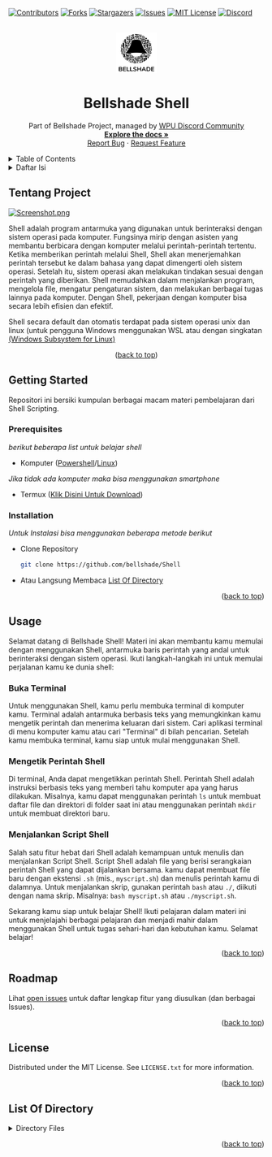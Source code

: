 <a name="readme-top"></a>

[![Contributors][contributors-shield]][contributors-url]
[![Forks][forks-shield]][forks-url]
[![Stargazers][stars-shield]][stars-url]
[![Issues][issues-shield]][issues-url]
[![MIT License][license-shield]][license-url]
[![Discord][discord-shield]][discord-url]


<!-- PROJECT LOGO -->
<br />
<div align="center">
  <a href="https://github.com/bellshade/Shell">
    <img src="https://github.com/bellshade/Python/blob/main/assets/logo.png?raw=true" alt="Logo" width="80" height="80">
  </a>

  <h1 align="center">Bellshade Shell</h3>

  <p align="center">
    Part of Bellshade Project, managed by <a href="http://discord.gg/S4rrXQU"> WPU Discord Community
    <br />
    <a href="https://github.com/bellshade/Shell"><strong>Explore the docs »</strong></a>
    <br />
    <a href="https://github.com/bellshade/Shell/issues">Report Bug</a>
    ·
    <a href="https://github.com/bellshade/Shell/issues">Request Feature</a>
  </p>
</div>

<details>
  <summary>Table of Contents</summary>
  <ol>
    <li>
      <a href="#tentang-project">About The Project</a>
    </li>
    <li>
      <a href="#getting-started">Getting Started</a>
      <ul>
        <li><a href="#prerequisites">Prerequisites</a></li>
        <li><a href="#installation">Installation</a></li>
      </ul>
    </li>
    <li><a href="#usage">Usage</a></li>
      <ul>
        <li><a href="#buka-terminal">Buka Terminal</a></li>
        <li><a href="#mengetik-perintah-shell">Mengetik Perintah Shell</a></li>
        <li><a href="#menjalankan-script-shell">Menjalankan Script Shell</a></li>
      </ul>
    <li><a href="#roadmap">Roadmap</a></li>
    <li><a href="#contributing">Contributing</a></li>
    <li><a href="#license">License</a></li>
    <li><a href="#contact">Contact</a></li>
    <li><a href="#acknowledgments">Acknowledgments</a></li>
    <li><a href="#list-of-directory">List Of Directory</a></li>
  </ol>
</details>

<details>
  <summary>Daftar Isi</summary>
  <pre>
    <code>
┌──(root㉿localhost)-[/]
└─$tree
Folder PATH listing for volume SHELL
Volume serial number is 47UL-D170
├── <a href="#tentang-project">📁 About The Project</a>
├── <a href="#getting-started">📁 Getting Started</a>
│   ├── <a href="#prerequisites">Prasyarat</a>
│   └── <a href="#installation">Instalasi</a>
├── <a href="#usage">📁 Usage</a>
│   ├── <a href="#buka-terminal">Buka Terminal</a>
│   └── <a href="#mengetik-perintah-shell">Mengetik Perintah Shell</a>
├── <a href="#roadmap">📁 Roadmap</a>
├── <a href="#license">📁 License</a>
└── <a href="#list-of-directory">📁 List Of Directory</a>
    </code>
  </pre>
</details>

## Tentang Project

[![Screenshot.png][screenshot]](https://en.wikipedia.org/wiki/Shell_(computing))

Shell adalah program antarmuka yang digunakan untuk berinteraksi dengan sistem operasi pada komputer. Fungsinya mirip dengan asisten yang membantu berbicara dengan komputer melalui perintah-perintah tertentu. Ketika memberikan perintah melalui Shell, Shell akan menerjemahkan perintah tersebut ke dalam bahasa yang dapat dimengerti oleh sistem operasi. Setelah itu, sistem operasi akan melakukan tindakan sesuai dengan perintah yang diberikan. Shell memudahkan dalam menjalankan program, mengelola file, mengatur pengaturan sistem, dan melakukan berbagai tugas lainnya pada komputer. Dengan Shell, pekerjaan dengan komputer bisa secara lebih efisien dan efektif.

Shell secara default dan otomatis terdapat pada sistem operasi unix dan linux (untuk pengguna Windows menggunakan WSL atau dengan singkatan [(Windows Subsystem for Linux)](https://docs.microsoft.com/en-us/windows/wsl/)

<p align="center">(<a href="#readme-top">back to top</a>)</p>

## Getting Started

Repositori ini bersiki kumpulan berbagai macam materi pembelajaran dari Shell Scripting.

### Prerequisites

_berikut beberapa list untuk belajar shell_

* Komputer ([Powershell](https://aka.ms/PSWindows)/[Linux](https://en.wikipedia.org/wiki/Bash_(Unix_shell)))

_Jika tidak ada komputer maka bisa menggunakan smartphone_

* Termux ([Klik Disini Untuk Download](https://f-droid.org/repo/com.termux_118.apk))

### Installation

_Untuk Instalasi bisa menggunakan beberapa metode berikut_

* Clone Repository
   ```sh
   git clone https://github.com/bellshade/Shell
   ```
* Atau Langsung Membaca [List Of Directory](#list-of-directory)

<p align="right">(<a href="#readme-top">back to top</a>)</p>

## Usage

Selamat datang di Bellshade Shell! Materi ini akan membantu kamu memulai dengan menggunakan Shell, antarmuka baris perintah yang andal untuk berinteraksi dengan sistem operasi. Ikuti langkah-langkah ini untuk memulai perjalanan kamu ke dunia shell:

### Buka Terminal
Untuk menggunakan Shell, kamu perlu membuka terminal di komputer kamu. Terminal adalah antarmuka berbasis teks yang memungkinkan kamu mengetik perintah dan menerima keluaran dari sistem. Cari aplikasi terminal di menu komputer kamu atau cari "Terminal" di bilah pencarian. Setelah kamu membuka terminal, kamu siap untuk mulai menggunakan Shell.

### Mengetik Perintah Shell
Di terminal, Anda dapat mengetikkan perintah Shell. Perintah Shell adalah instruksi berbasis teks yang memberi tahu komputer apa yang harus dilakukan. Misalnya, kamu dapat menggunakan perintah `ls` untuk membuat daftar file dan direktori di folder saat ini atau menggunakan perintah `mkdir` untuk membuat direktori baru.

### Menjalankan Script Shell
Salah satu fitur hebat dari Shell adalah kemampuan untuk menulis dan menjalankan Script Shell. Script Shell adalah file yang berisi serangkaian perintah Shell yang dapat dijalankan bersama. kamu dapat membuat file baru dengan ekstensi `.sh` (mis., `myscript.sh`) dan menulis perintah kamu di dalamnya. Untuk menjalankan skrip, gunakan perintah `bash` atau `./`, diikuti dengan nama skrip. Misalnya: `bash myscript.sh` atau `./myscript.sh`.

Sekarang kamu siap untuk belajar Shell! Ikuti pelajaran dalam materi ini untuk menjelajahi berbagai pelajaran dan menjadi mahir dalam menggunakan Shell untuk tugas sehari-hari dan kebutuhan kamu. Selamat belajar!

<p align="right">(<a href="#readme-top">back to top</a>)</p>

## Roadmap

Lihat [open issues](https://github.com/bellshade/Shell/issues) untuk daftar lengkap fitur yang diusulkan (dan berbagai Issues).

<p align="right">(<a href="#readme-top">back to top</a>)</p>

## License

Distributed under the MIT License. See `LICENSE.txt` for more information.

<p align="right">(<a href="#readme-top">back to top</a>)</p>


## List Of Directory
<details>
  <summary>Directory Files</summary>
  <pre>
    <code>
┌──(root㉿localhost)-[/]
└─$tree
Folder PATH listing for volume GitHub
Volume serial number is 47UL-D170
├── <a href="https://github.com/bellshade/shell/tree/main/Basic"><b>📁 Basic</b></a>
│   ├── <a href="https://github.com/bellshade/Shell/tree/main/Basic/00_hello_world">📁 00_Hello_World</a>
│   ├── <a href="https://github.com/bellshade/Shell/tree/main/Basic/01_variabel">📁 01_variabel</a>
│   ├── <a href="https://github.com/bellshade/Shell/tree/main/Basic/02_variabel_spesial">📁 02_variabel_spesial</a>
│   ├── <a href="https://github.com/bellshade/Shell/tree/main/Basic/03_operator">📁 03_operator</a>
│   ├── <a href="https://github.com/bellshade/Shell/tree/main/Basic/04_perform_arimathic_operations">📁 04_perform_arimathic_operations</a>
│   ├── <a href="https://github.com/bellshade/Shell/tree/main/Basic/05_bc_command">📁 05_bc_command</a>
│   ├── <a href="https://github.com/bellshade/Shell/tree/main/Basic/06_instruksi_logika">📁 06_instruksi_logika</a>
│   ├── <a href="https://github.com/bellshade/Shell/tree/main/Basic/07_user_input">📁 07_user_input</a>
│   ├── <a href="https://github.com/bellshade/Shell/tree/main/Basic/08_array">📁 08_array</a>
│   ├── <a href="https://github.com/bellshade/Shell/tree/main/Basic/09_loops">📁 09_loops</a>
│   ├── <a href="https://github.com/bellshade/Shell/tree/main/Basic/10_break_and_continue">📁 10_break_and_continue</a>
│   ├── <a href="https://github.com/bellshade/Shell/tree/main/Basic/11_functions">📁 11_functions</a>
│   ├── <a href="https://github.com/bellshade/Shell/tree/main/Basic/12_environment_variables">📁 12_environment_variables</a>
│   ├── <a href="https://github.com/bellshade/Shell/tree/main/Basic/13_operation_file_dan_folder">📁 13_operation_file_dan_folder</a>
│   ├── <a href="https://github.com/bellshade/Shell/tree/main/Basic/14_permission_file">📁 14_permission_file</a>
│   └── <a href="https://github.com/bellshade/Shell/tree/main/Basic/15_shebang">📁 15_shebang</a>
├── <a href="https://github.com/bellshade/shell/tree/main/Playground"><b>📁 Playground</b></a>
├── <a href="https://github.com/bellshade/shell/tree/main/Simple_Project"><b>📁 Simple_Project</b></a>
└── <a href="https://github.com/bellshade/shell/tree/main/Useful_Commands"><b>📁 Useful_Commands</b></a>
    ├── <a href="https://github.com/bellshade/Shell/tree/main/Useful_Commands/00_read_file">📁 00_Read_File</a>
    ├── <a href="https://github.com/bellshade/Shell/tree/main/Useful_Commands/01_manipulation_read_file">📁 01_manipulation_read_file</a>
    ├── <a href="https://github.com/bellshade/Shell/tree/main/Useful_Commands/02_sed_and_awk">📁 02_sed_and_awk</a>
    ├── <a href="https://github.com/bellshade/Shell/tree/main/Useful_Commands/03_search_file">📁 03_search_file</a>
    ├── <a href="https://github.com/bellshade/Shell/tree/main/Useful_Commands/04_find_advance">📁 04_find_advance</a>
    └── <a href="https://github.com/bellshade/Shell/tree/main/Useful_Commands/05_look_services">📁 05_look_services</a>
    </code>
  </pre>
</details>

<p align="right">(<a href="#readme-top">back to top</a>)</p>

[contributors-shield]: https://img.shields.io/github/contributors/bellshade/Shell.svg?style=for-the-badge
[contributors-url]: https://github.com/bellshade/Shell/graphs/contributors
[forks-shield]: https://img.shields.io/github/forks/bellshade/Shell.svg?style=for-the-badge
[forks-url]: https://github.com/bellshade/Shell/network/members
[stars-shield]: https://img.shields.io/github/stars/bellshade/Shell.svg?style=for-the-badge
[stars-url]: https://github.com/bellshade/Shell/stargazers
[issues-shield]: https://img.shields.io/github/issues/bellshade/Shell.svg?style=for-the-badge
[issues-url]: https://github.com/bellshade/Shell/issues
[license-shield]: https://img.shields.io/github/license/bellshade/Shell.svg?style=for-the-badge
[license-url]: https://github.com/bellshade/Shell/blob/master/LICENSE.txt
[discord-shield]: https://img.shields.io/discord/722002048643497994?logo=discord&logoColor=white&style=for-the-badge
[discord-url]: http://discord.gg/S4rrXQU
[screenshot]: https://i.ibb.co/q10KW18/Screenshot.png